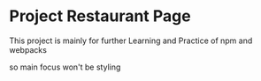 # Project Restaurant Page 

This project is mainly for further Learning and Practice of npm and webpacks 

so main focus won't be styling 